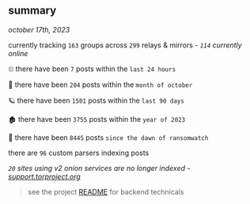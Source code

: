 
## summary
_october 17th, 2023_

currently tracking `163` groups across `299` relays & mirrors - _`114` currently online_

⏲ there have been `7` posts within the `last 24 hours`

🦈 there have been `204` posts within the `month of october`

🪐 there have been `1501` posts within the `last 90 days`

🏚 there have been `3755` posts within the `year of 2023`

🦕 there have been `8445` posts `since the dawn of ransomwatch`

there are `96` custom parsers indexing posts

_`20` sites using v2 onion services are no longer indexed - [support.torproject.org](https://support.torproject.org/onionservices/v2-deprecation/)_

> see the project [README](https://github.com/joshhighet/ransomwatch#ransomwatch--) for backend technicals
